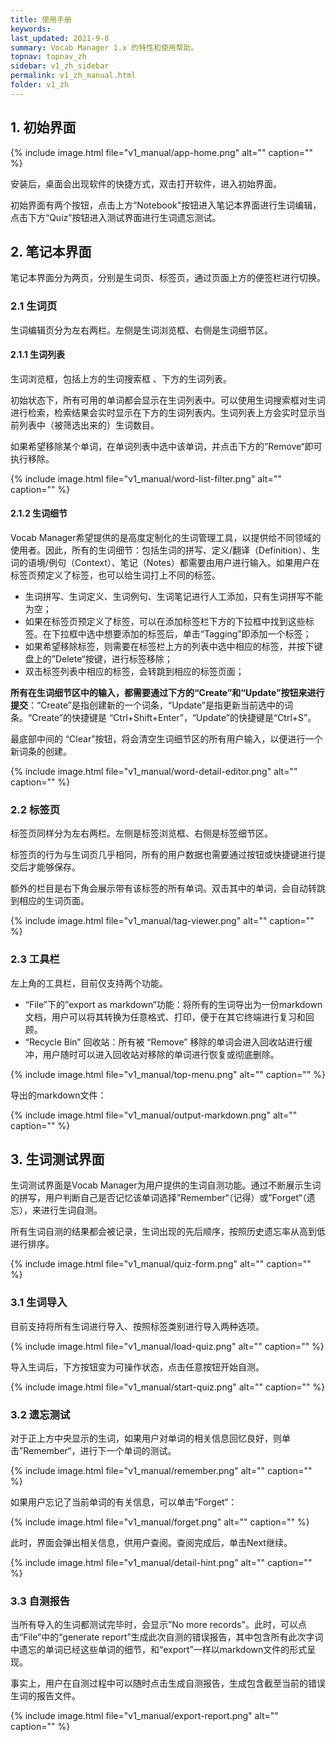 ```yaml
---
title: 使用手册
keywords: 
last_updated: 2021-9-8
summary: Vocab Manager 1.x 的特性和使用帮助。
topnav: topnav_zh
sidebar: v1_zh_sidebar
permalink: v1_zh_manual.html
folder: v1_zh
---
```


## 1. 初始界面

{% include image.html file="v1_manual/app-home.png" alt="" caption="" %}


安装后，桌面会出现软件的快捷方式，双击打开软件，进入初始界面。

初始界面有两个按钮，点击上方“Notebook"按钮进入笔记本界面进行生词编辑，点击下方“Quiz”按钮进入测试界面进行生词遗忘测试。



## 2. 笔记本界面

笔记本界面分为两页，分别是生词页、标签页，通过页面上方的便签栏进行切换。



### 2.1 生词页

生词编辑页分为左右两栏。左侧是生词浏览框、右侧是生词细节区。



#### 2.1.1 生词列表

生词浏览框，包括上方的生词搜索框 、下方的生词列表。

初始状态下，所有可用的单词都会显示在生词列表中。可以使用生词搜索框对生词进行检索，检索结果会实时显示在下方的生词列表内。生词列表上方会实时显示当前列表中（被筛选出来的）生词数目。

如果希望移除某个单词，在单词列表中选中该单词，并点击下方的”Remove“即可执行移除。

{% include image.html file="v1_manual/word-list-filter.png" alt="" caption="" %}


#### 2.1.2 生词细节

Vocab Manager希望提供的是高度定制化的生词管理工具，以提供给不同领域的使用者。因此，所有的生词细节：包括生词的拼写、定义/翻译（Definition）、生词的语境/例句（Context）、笔记（Notes）都需要由用户进行输入。如果用户在标签页预定义了标签，也可以给生词打上不同的标签。

* 生词拼写、生词定义、生词例句、生词笔记进行人工添加，只有生词拼写不能为空；
* 如果在标签页预定义了标签，可以在添加标签栏下方的下拉框中找到这些标签。在下拉框中选中想要添加的标签后，单击“Tagging”即添加一个标签；
* 如果希望移除标签，则需要在标签栏上方的列表中选中相应的标签，并按下键盘上的”Delete“按键，进行标签移除；
* 双击标签列表中相应的标签，会转跳到相应的标签页面；

**所有在生词细节区中的输入，都需要通过下方的“Create”和“Update”按钮来进行提交**：“Create”是指创建新的一个词条，“Update”是指更新当前选中的词条。“Create”的快捷键是 “Ctrl+Shift+Enter”，“Update”的快捷键是“Ctrl+S”。

最底部中间的 “Clear”按钮，将会清空生词细节区的所有用户输入，以便进行一个新词条的创建。

{% include image.html file="v1_manual/word-detail-editor.png" alt="" caption="" %}



### 2.2 标签页

标签页同样分为左右两栏。左侧是标签浏览框、右侧是标签细节区。

标签页的行为与生词页几乎相同，所有的用户数据也需要通过按钮或快捷键进行提交后才能够保存。

额外的栏目是右下角会展示带有该标签的所有单词。双击其中的单词，会自动转跳到相应的生词页面。

{% include image.html file="v1_manual/tag-viewer.png" alt="" caption="" %}



### 2.3 工具栏

左上角的工具栏，目前仅支持两个功能。

* “File”下的”export as markdown“功能：将所有的生词导出为一份markdown文档，用户可以将其转换为任意格式、打印，便于在其它终端进行复习和回顾。
* “Recycle Bin” 回收站：所有被 “Remove” 移除的单词会进入回收站进行缓冲，用户随时可以进入回收站对移除的单词进行恢复或彻底删除。

{% include image.html file="v1_manual/top-menu.png" alt="" caption="" %}



导出的markdown文件：

{% include image.html file="v1_manual/output-markdown.png" alt="" caption="" %}



## 3. 生词测试界面

生词测试界面是Vocab Manager为用户提供的生词自测功能。通过不断展示生词的拼写，用户判断自己是否记忆该单词选择”Remember“（记得）或”Forget“（遗忘），来进行生词自测。

所有生词自测的结果都会被记录，生词出现的先后顺序，按照历史遗忘率从高到低进行排序。

{% include image.html file="v1_manual/quiz-form.png" alt="" caption="" %}



### 3.1 生词导入

目前支持将所有生词进行导入、按照标签类别进行导入两种选项。

{% include image.html file="v1_manual/load-quiz.png" alt="" caption="" %}

导入生词后，下方按钮变为可操作状态，点击任意按钮开始自测。

{% include image.html file="v1_manual/start-quiz.png" alt="" caption="" %}



### 3.2 遗忘测试

对于正上方中央显示的生词，如果用户对单词的相关信息回忆良好，则单击”Remember“，进行下一个单词的测试。

{% include image.html file="v1_manual/remember.png" alt="" caption="" %}



如果用户忘记了当前单词的有关信息，可以单击”Forget“：

{% include image.html file="v1_manual/forget.png" alt="" caption="" %}

此时，界面会弹出相关信息，供用户查阅。查阅完成后，单击Next继续。

{% include image.html file="v1_manual/detail-hint.png" alt="" caption="" %}



### 3.3 自测报告

当所有导入的生词都测试完毕时，会显示”No more records"。此时，可以点击“File”中的“generate report”生成此次自测的错误报告，其中包含所有此次字词中遗忘的单词已经这些单词的细节，和“export”一样以markdown文件的形式呈现。

事实上，用户在自测过程中可以随时点击生成自测报告，生成包含截至当前的错误生词的报告文件。

{% include image.html file="v1_manual/export-report.png" alt="" caption="" %}